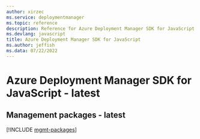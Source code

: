 ```yaml
---
author: xirzec
ms.service: deploymentmanager
ms.topic: reference
description: Reference for Azure Deployment Manager SDK for JavaScript
ms.devlang: javascript
title: Azure Deployment Manager SDK for JavaScript
ms.author: jeffish
ms.data: 07/22/2022
---
```

# Azure Deployment Manager SDK for JavaScript - latest

## Management packages - latest
[!INCLUDE [mgmt-packages](deployment-manager-mgmt-index.md)]